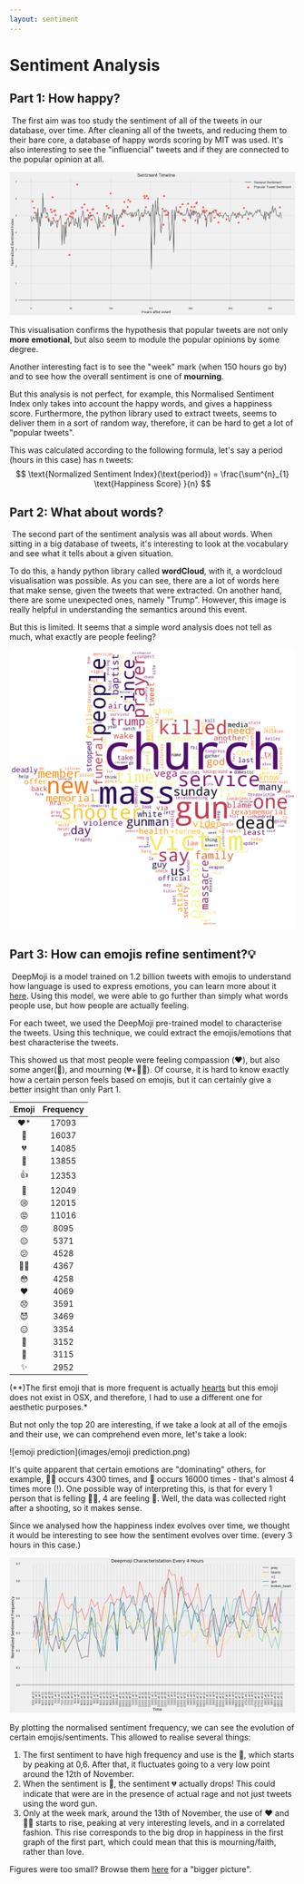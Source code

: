 ```yaml
---
layout: sentiment
---
```


# Sentiment Analysis

## Part 1: How happy?  

​	The first aim was too study the sentiment of all of the tweets in our database, over time. After cleaning all of the tweets, and reducing them to their bare core, a database of happy words scoring by MIT was used. It's also interesting to see the "influencial" tweets and if they are connected to the popular opinion at all.

![over_time](images/over_time.png)

This visualisation confirms the hypothesis that popular tweets are not only **more emotional**, but also seem to module the popular opinions by some degree.

Another interesting fact is to see the "week" mark (when 150 hours go by) and to see how the overall sentiment is one of **mourning**.

But this analysis is not perfect, for example, this Normalised Sentiment Index only takes into account the happy words, and gives a happiness score. Furthermore, the python library used to extract tweets, seems to deliver them in a sort of random way, therefore, it can be hard to get a lot of "popular tweets".

This was calculated according to the following formula, let's say a period (hours in this case) has n tweets:
$$
\text{Normalized Sentiment Index}(\text{period}) = \frac{\sum^{n}_{1} \text{Happiness Score} }{n}
$$

## Part 2: What about words?  

​	The second part of the sentiment analysis was all about words. When sitting in a big database of tweets, it's interesting to look at the vocabulary and see what it tells about a given situation.

To do this, a handy python library called **wordCloud**, with it, a wordcloud visualisation was possible. As you can see, there are a lot of words here that make sense, given the tweets that were extracted. On another hand, there are some unexpected ones, namely "Trump". However, this image is really helpful in understanding the semantics around this event.

But this is limited. It seems that a simple word analysis does not tell as much, what exactly are people feeling?

![emoji prediction](images/word_cloud.png)





## Part 3: How can emojis refine sentiment?💡

​	DeepMoji is a model trained on 1.2 billion tweets with emojis to understand how language is used to express emotions, you can learn more about it [here](https://github.com/bfelbo/DeepMoji). Using this model, we were able to go further than simply what words people use, but how people are actually feeling.

For each tweet, we used the DeepMoji pre-trained model to characterise the tweets. Using this technique, we could extract the emojis/emotions that best characterise the tweets.

This showed us that most people were feeling compassion (❤️), but also some anger(🔫), and mourning (💔+🙏🏻). Of course, it is hard to know exactly how a certain person feels based on emojis, but it can certainly give a better insight than only Part 1.



| Emoji | Frequency |
| :---: | :-------: |
|  ❤️*  |   17093   |
|  🔫   |   16037   |
|  💔   |   14085   |
|  🙏   |   13855   |
|  👍   |   12353   |
|  💟   |   12049   |
|  😢   |   12015   |
|  😡   |   11016   |
|  😠   |   8095    |
|  😐   |   5371    |
|  😕   |   4528    |
|  ✌🏻  |   4367    |
|  😳   |   4258    |
|  ❤️   |   4069    |
|  😞   |   3591    |
|  😈   |   3469    |
|  😑   |   3354    |
|  💪   |   3152    |
|  👊   |   3115    |
|   ✨   |   2952    |

 (**)The first emoji that is more frequent is actually [hearts](https://emojipedia-us.s3.amazonaws.com/thumbs/144/twitter/103/black-heart-suit_2665.png) but this emoji does not exist in OSX, and therefore, I had to use a different one for aesthetic purposes.*

But not only the top 20 are interesting, if we take a look at all of the emojis and their use, we can comprehend even more, let's take a look:

![emoji prediction](images/emoji prediction.png)

It's quite apparent that certain emotions are "dominating" others, for example, ✌🏻 occurs 4300 times, and 🔫  occurs 16000 times - that's almost 4 times more (!). One possible way of interpreting this, is that for every 1 person that is felling ✌🏻, 4 are feeling 🔫.  Well, the data was collected right after a shooting, so it makes sense.

Since we analysed how the happiness index evolves over time, we thought it would be interesting to see how the sentiment evolves over time. (every 3 hours in this case.)

![over_time](images/emoji_over_time.png)

By plotting the normalised sentiment frequency, we can see the evolution of certain emojis/sentiments. This allowed to realise several things:

1. The first sentiment to have high frequency and use is the 🔫, which starts by peaking at 0,6. After that, it fluctuates going to a very low point around the 12th of November.
2. When the sentiment is 🔫, the sentiment 💔 actually drops! This could indicate that were are in the presence of actual rage and not just tweets using the word gun.
3. Only at the week mark, around the 13th of November, the use of ❤️ and 🙏🏻 starts to rise, peaking at very interesting levels, and in a correlated fashion. This rise corresponds to the big drop in happiness in the first graph of the first part, which could mean that this is mourning/faith, rather than love.



Figures were too small? Browse them [here](https://imgur.com/a/FWdZy) for a "bigger picture".
